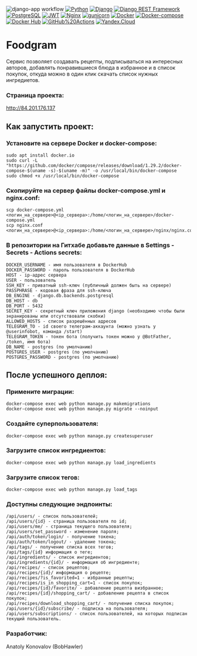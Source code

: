 ![django-app workflow](https://github.com/bobhawler/yamdb_final/actions/workflows/yamdb_workflow.yml/badge.svg)        [![Python](https://img.shields.io/badge/-Python-464646?style=flat&logo=Python&logoColor=56C0C0&color=008080)](https://www.python.org/)
[![Django](https://img.shields.io/badge/-Django-464646?style=flat&logo=Django&logoColor=56C0C0&color=008080)](https://www.djangoproject.com/)
[![Django REST Framework](https://img.shields.io/badge/-Django%20REST%20Framework-464646?style=flat&logo=Django%20REST%20Framework&logoColor=56C0C0&color=008080)](https://www.django-rest-framework.org/)
[![PostgreSQL](https://img.shields.io/badge/-PostgreSQL-464646?style=flat&logo=PostgreSQL&logoColor=56C0C0&color=008080)](https://www.postgresql.org/)
[![JWT](https://img.shields.io/badge/-JWT-464646?style=flat&color=008080)](https://jwt.io/)
[![Nginx](https://img.shields.io/badge/-NGINX-464646?style=flat&logo=NGINX&logoColor=56C0C0&color=008080)](https://nginx.org/ru/)
[![gunicorn](https://img.shields.io/badge/-gunicorn-464646?style=flat&logo=gunicorn&logoColor=56C0C0&color=008080)](https://gunicorn.org/)
[![Docker](https://img.shields.io/badge/-Docker-464646?style=flat&logo=Docker&logoColor=56C0C0&color=008080)](https://www.docker.com/)
[![Docker-compose](https://img.shields.io/badge/-Docker%20compose-464646?style=flat&logo=Docker&logoColor=56C0C0&color=008080)](https://www.docker.com/)
[![Docker Hub](https://img.shields.io/badge/-Docker%20Hub-464646?style=flat&logo=Docker&logoColor=56C0C0&color=008080)](https://www.docker.com/products/docker-hub)
[![GitHub%20Actions](https://img.shields.io/badge/-GitHub%20Actions-464646?style=flat&logo=GitHub%20actions&logoColor=56C0C0&color=008080)](https://github.com/features/actions)
[![Yandex.Cloud](https://img.shields.io/badge/-Yandex.Cloud-464646?style=flat&logo=Yandex.Cloud&logoColor=56C0C0&color=008080)](https://cloud.yandex.ru/)

# Foodgram
Сервис позволяет создавать рецепты, подписываться на интересных авторов, добавлять понравившиеся блюда в избранное и в список покупок, откуда можно в один клик скачать список нужных ингредиетов.

### Страница проекта:
http://84.201.176.137

## Как запустить проект:

### Установите на сервере Docker и docker-compose:
```
sudo apt install docker.io
sudo curl -L "https://github.com/docker/compose/releases/download/1.29.2/docker-compose-$(uname -s)-$(uname -m)" -o /usr/local/bin/docker-compose
sudo chmod +x /usr/local/bin/docker-compose
```
### Скопируйте на сервер файлы docker-compose.yml и nginx.conf:
```
scp docker-compose.yml <логин_на_сервере>@<ip_сервера>:/home/<логин_на_сервере>/docker-compose.yml
scp nginx.conf <логин_на_сервере>@<ip_сервера>:/home/<логин_на_сервере>/nginx/nginx.conf
```
### В репозитории на Гитхабе добавьте данные в Settings - Secrets - Actions secrets:
```
DOCKER_USERNAME - имя пользователя в DockerHub
DOCKER_PASSWORD - пароль пользователя в DockerHub
HOST - ip-адрес сервера
USER - пользователь
SSH_KEY - приватный ssh-ключ (публичный должен быть на сервере)
PASSPHRASE - кодовая фраза для ssh-ключа
DB_ENGINE - django.db.backends.postgresql
DB_HOST - db
DB_PORT - 5432
SECRET_KEY - секретный ключ приложения django (необходимо чтобы были экранированы или отсутствовали скобки)
ALLOWED_HOSTS - список разрешённых адресов
TELEGRAM_TO - id своего телеграм-аккаунта (можно узнать у @userinfobot, команда /start)
TELEGRAM_TOKEN - токен бота (получить токен можно у @BotFather, /token, имя бота)
DB_NAME - postgres (по умолчанию)
POSTGRES_USER - postgres (по умолчанию)
POSTGRES_PASSWORD - postgres (по умолчанию)
```
## После успешного деплоя:

### Примените миграции:
```
docker-compose exec web python manage.py makemigrations
docker-compose exec web python manage.py migrate --noinput
```
### Создайте суперпользователя:
```
docker-compose exec web python manage.py createsuperuser
```
### Загрузите список ингредиентов:
```
docker-compose exec web python manage.py load_ingredients
```
### Загрузите список тегов:
```
docker-compose exec web python manage.py load_tags
```
### Доступны следующие эндпоинты:
```
/api/users/ - список пользователей;
/api/users/{id} - страница пользователя по id;
/api/users/me/ - страница текущего пользователя;
/api/users/set_password - изменение пароля;
/api/auth/token/login/ - получение токена; 
/api/auth/token/logout/ - удаление токена;
/api/tags/ - получение списка всех тегов;
/api/tags/{id} информация о теге;
/api/ingredients/ - список ингредиентов;
/api/ingredients/{id}/ - информация об ингредиенте;
/api/recipes/ - список рецептов;
/api/recipes/{id}/ информация о рецепте;
/api/recipes/?is_favorited=1 - избранные рецепты;
/api/recipes/is_in_shopping_cart=1 - список покупок;
/api/recipes/{id}/favorite/ - добавление рецепта визбранное;
/api/recipes/{id}/shopping_cart/ - добавление рецепта в список покупок;
/api/recipes/download_shopping_cart/ - получение списка покупок;
/api/users/{id}/subscribe/ - подписка на пользователя;
/api/users/subscriptions/ - список пользователей, на которых подписан текущий пользователь.
```
### Разработчик:
 Anatoly Konovalov (BobHawler)
